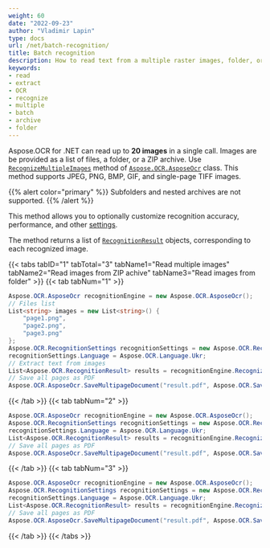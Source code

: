 ```yaml
---
weight: 60
date: "2022-09-23"
author: "Vladimir Lapin"
type: docs
url: /net/batch-recognition/
title: Batch recognition
description: How to read text from a multiple raster images, folder, or ZIP archive.
keywords:
- read
- extract
- OCR
- recognize
- multiple
- batch
- archive
- folder
---
```


Aspose.OCR for .NET can read up to **20 images** in a single call. Images are be provided as a list of files, a folder, or a ZIP archive. Use [`RecognizeMultipleImages`](https://reference.aspose.com/ocr/net/aspose.ocr/asposeocr/recognizemultipleimages/) method of [`Aspose.OCR.AsposeOcr`](https://reference.aspose.com/ocr/net/aspose.ocr/asposeocr/) class. This method supports JPEG, PNG, BMP, GIF, and single-page TIFF images.

{{% alert color="primary" %}}
Subfolders and nested archives are not supported.
{{% /alert %}}

This method allows you to optionally customize recognition accuracy, performance, and other [settings](/ocr/net/recognition-settings-image/).

The method returns a list of [`RecognitionResult`](https://reference.aspose.com/ocr/net/aspose.ocr/recognitionresult/) objects, corresponding to each recognized image.

{{< tabs tabID="1" tabTotal="3" tabName1="Read multiple images" tabName2="Read images from ZIP achive" tabName3="Read images from folder" >}}
{{< tab tabNum="1" >}}
```csharp
Aspose.OCR.AsposeOcr recognitionEngine = new Aspose.OCR.AsposeOcr();
// Files list
List<string> images = new List<string>() {
	"page1.png",
	"page2.png",
	"page3.png"
};
Aspose.OCR.RecognitionSettings recognitionSettings = new Aspose.OCR.RecognitionSettings();
recognitionSettings.Language = Aspose.OCR.Language.Ukr;
// Extract text from images
List<Aspose.OCR.RecognitionResult> results = recognitionEngine.RecognizeMultipleImages(images, recognitionSettings);
// Save all pages as PDF
Aspose.OCR.AsposeOcr.SaveMultipageDocument("result.pdf", Aspose.OCR.SaveFormat.Pdf, results);
```
{{< /tab >}}
{{< tab tabNum="2" >}}
```csharp
Aspose.OCR.AsposeOcr recognitionEngine = new Aspose.OCR.AsposeOcr();
Aspose.OCR.RecognitionSettings recognitionSettings = new Aspose.OCR.RecognitionSettings();
recognitionSettings.Language = Aspose.OCR.Language.Ukr;
List<Aspose.OCR.RecognitionResult> results = recognitionEngine.RecognizeMultipleImages("images.zip", recognitionSettings);
// Save all pages as PDF
Aspose.OCR.AsposeOcr.SaveMultipageDocument("result.pdf", Aspose.OCR.SaveFormat.Pdf, results);
```
{{< /tab >}}
{{< tab tabNum="3" >}}
```csharp
Aspose.OCR.AsposeOcr recognitionEngine = new Aspose.OCR.AsposeOcr();
Aspose.OCR.RecognitionSettings recognitionSettings = new Aspose.OCR.RecognitionSettings();
recognitionSettings.Language = Aspose.OCR.Language.Ukr;
List<Aspose.OCR.RecognitionResult> results = recognitionEngine.RecognizeMultipleImages("C:/images/", recognitionSettings);
// Save all pages as PDF
Aspose.OCR.AsposeOcr.SaveMultipageDocument("result.pdf", Aspose.OCR.SaveFormat.Pdf, results);
```
{{< /tab >}}
{{< /tabs >}}
